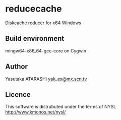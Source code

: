 reducecache
===========

Diskcache reducer for x64 Windows

Build environment
-----------------

mingw64-x86_64-gcc-core on Cygwin

Author
------

Yasutaka ATARASHI yak_ex@mx.scn.tv

Licence
-------

This software is distrubuted under the terms of NYSL 
http://www.kmonos.net/nysl/
